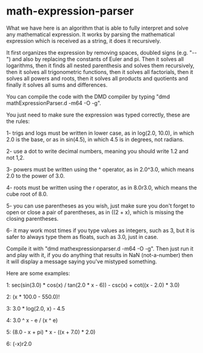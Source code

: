 # math-expression-parser
What we have here is an algorithm that is able to fully interpret and solve any mathematical expression. It works by parsing the mathematical expression which is received as a string, it does it recursively.

It first organizes the expression by removing spaces, doubled signs (e.g. "--") and also by replacing the constants of Euler and pi. Then it solves all logarithms, then it finds all nested parenthesis and solves them recursively, then it solves all trigonometric functions, then it solves all factorials, then it solves all powers and roots, then it solves all products and quotients and finally it solves all sums and differences.

You can compile the code with the DMD compiler by typing "dmd mathExpressionParser.d -m64 -O -g".

You just need to make sure the expression was typed correctly, these are the rules:

1- trigs and logs must be written in lower case, as in log(2.0, 10.0), in which 2.0 is the base, or as in sin(4.5), in which 4.5 is in degrees, not radians.

2- use a dot to write decimal numbers, meaning you should write 1.2 and not 1,2.

3- powers must be written using the ^ operator, as in 2.0^3.0, which means 2.0 to the power of 3.0.

4- roots must be written using the r operator, as in 8.0r3.0, which means the cube root of 8.0.

5- you can use parentheses as you wish, just make sure you don't forget to open or close a pair of parentheses, as in ((2 + x), which is missing the closing parentheses.

6- it may work most times if you type values as integers, such as 3, but it is safer to always type them as floats, such as 3.0, just in case.

Compile it with "dmd mathexpressionparser.d -m64 -O -g". Then just run it and play with it, if you do anything that results in NaN (not-a-number) then it will display a message saying you've mistyped something.

Here are some examples:

1: sec(sin(3.0) * cos(x) / tan(2.0 * x - 6)) - csc(x) + cot((x - 2.0) * 3.0)

2: (x * 100.0 - 550.0)!

3: 3.0 * log(2.0, x) - 4.5

4: 3.0 ^ x - e / (x ^ e)

5: (8.0 - x + pi) * x - ((x + 7.0) * 2.0)

6: (-x)r2.0
